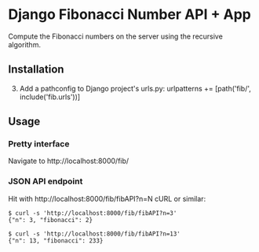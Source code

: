 # Django Fibonacci Number API + App

Compute the Fibonacci numbers on the server using the recursive algorithm.

## Installation


3. Add a pathconfig to Django project's urls.py:
    urlpatterns += [path('fib/', include('fib.urls'))]



## Usage

### Pretty interface

Navigate to http://localhost:8000/fib/


### JSON API endpoint

Hit with http://localhost:8000/fib/fibAPI?n=N cURL or similar:

    $ curl -s 'http://localhost:8000/fib/fibAPI?n=3'
    {"n": 3, "fibonacci": 2}

    $ curl -s 'http://localhost:8000/fib/fibAPI?n=13'
    {"n": 13, "fibonacci": 233}
